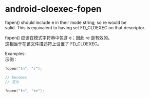 # android-cloexec-fopen

fopen() should include e in their mode string; so re would be  
valid. This is equivalent to having set FD_CLOEXEC on that descriptor.

fopen() 应该在模式字符串中包含 e；因此 re 是有效的。  
这相当于在该文件描述符上设置了 FD_CLOEXEC。

Examples:  
示例：

```c++
fopen("fn", "r");

// becomes
// 变为

fopen("fn", "re");
```
